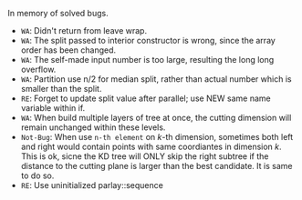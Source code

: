 In memory of solved bugs. 
- `WA`: Didn't return from leave wrap.
- `WA`: The split passed to interior constructor is wrong, since the array order has been changed.
- `WA`: The self-made input number is too large, resulting the long long overflow.
- `WA`: Partition use n/2 for median split, rather than actual number which is smaller than the split.
- `RE`: Forget to update split value after parallel; use NEW same name variable within if.
- `WA`: When build multiple layers of tree at once, the cutting dimension will remain unchanged within these levels.
- `Not-Bug`: When use `n-th element` on $k$-th dimension, sometimes both left and right would contain points with same coordiantes in dimension $k$. This is ok, sicne the KD tree will ONLY skip the right subtree if the distance to the cutting plane is larger than the best candidate. It is same to do so. 
- `RE`: Use uninitialized parlay::sequence





